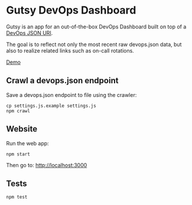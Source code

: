 # Gutsy DevOps Dashboard

Gutsy is an app for an out-of-the-box DevOps Dashboard built on top of a 
[DevOps JSON URI](/racker/devopsjson).

The goal is to reflect not only the most recent raw devops.json data, 
but also to realize related links such as on-call rotations.

[Demo](http://gutsy.nodejitsu.com/)

## Crawl a devops.json endpoint

Save a devops.json endpoint to file using the crawler:

```
cp settings.js.example settings.js
npm crawl
```

## Website

Run the web app:

```
npm start
```

Then go to: [http://localhost:3000](http://localhost:3000)

## Tests

```
npm test
```
